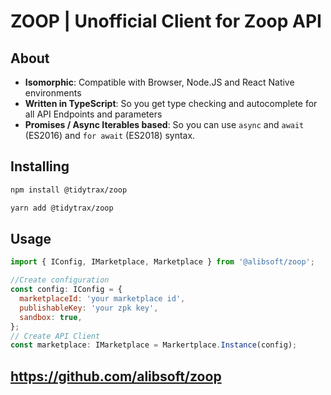 # ZOOP | Unofficial Client for Zoop API


## About

- **Isomorphic**: Compatible with Browser, Node.JS and React Native environments
- **Written in TypeScript**: So you get type checking and autocomplete for all API Endpoints and parameters
- **Promises / Async Iterables based**: So you can use `async` and `await` (ES2016) and `for await` (ES2018) syntax.


## Installing

```bash
npm install @tidytrax/zoop
```
```bash
yarn add @tidytrax/zoop
```
## Usage

```javascript
import { IConfig, IMarketplace, Marketplace } from '@alibsoft/zoop';

//Create configuration
const config: IConfig = {
  marketplaceId: 'your marketplace id',
  publishableKey: 'your zpk key',
  sandbox: true,
};
// Create API Client
const marketplace: IMarketplace = Markertplace.Instance(config);
```


## https://github.com/alibsoft/zoop